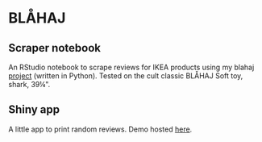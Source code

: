 # BLÅHAJ
## Scraper notebook
An RStudio notebook to scrape reviews for IKEA products using my blahaj [project](https://github.com/ag5tc/blahaj) (written in Python).  Tested on the cult classic BLÅHAJ Soft toy, shark, 39¼".  

## Shiny app
A little app to print random reviews. Demo hosted [here](http://ag5tc.shinyapps.io/shiny_blahaj/).  
